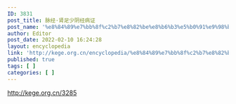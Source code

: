 ```yaml
---
ID: 3831
post_title: 脉经·肾足少阴经病证
post_name: '%e8%84%89%e7%bb%8f%c2%b7%e8%82%be%e8%b6%b3%e5%b0%91%e9%98%b4%e7%bb%8f%e7%97%85%e8%af%81'
author: Editor
post_date: 2022-02-10 16:24:28
layout: encyclopedia
link: 'http://kege.org.cn/encyclopedia/%e8%84%89%e7%bb%8f%c2%b7%e8%82%be%e8%b6%b3%e5%b0%91%e9%98%b4%e7%bb%8f%e7%97%85%e8%af%81'
published: true
tags: [ ]
categories: [ ]
---
```

http://kege.org.cn/3285